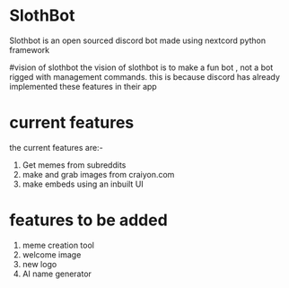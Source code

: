 # SlothBot
Slothbot is an open sourced discord bot made using nextcord python framework

#vision of slothbot
the vision of slothbot is to make a fun bot , not a bot rigged with management commands. this is because discord has already implemented these features in their app

# current features
the current features are:-
1. Get memes from subreddits
2. make and grab images from craiyon.com
3. make embeds using an inbuilt UI

# features to be added
1. meme creation tool
3. welcome image
4. new logo
5. AI name generator

